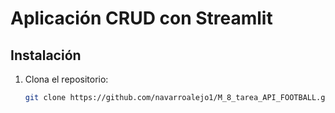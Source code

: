 # Aplicación CRUD con Streamlit

## Instalación
1. Clona el repositorio:
   ```bash
   git clone https://github.com/navarroalejo1/M_8_tarea_API_FOOTBALL.git